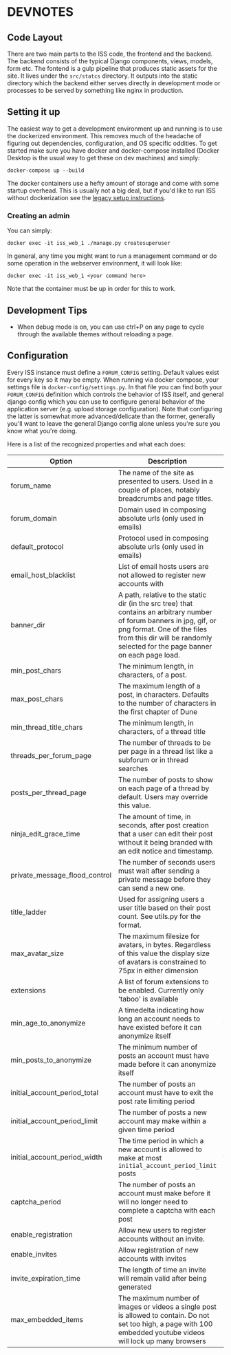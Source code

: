 # DEVNOTES

## Code Layout
There are two main parts to the ISS code, the frontend and the backend. The backend consists of the typical Django components, views, models, form etc. The fontend is a gulp pipeline that produces static assets for the site. It lives under the `src/statcs` directory. It outputs into the static directory which the backend either serves directly in development mode or processes to be served by something like nginx in production.

## Setting it up

The easiest way to get a development environment up and running is to use the dockerized environment. This removes much of the headache of figuring out dependencies, configuration, and OS specific oddities. To get started make sure you have docker and docker-compose installed (Docker Desktop is the usual way to get these on dev machines) and simply:

```
docker-compose up --build
```

The docker containers use a hefty amount of storage and come with some startup overhead. This is usually not a big deal, but if you'd like to run ISS without dockerization see the [legacy setup instructions](../docs/SETUP_LEGACY.md).

### Creating an admin
You can simply:

```
docker exec -it iss_web_1 ./manage.py createsuperuser
```

In general, any time you might want to run a management command or do some operation in the webserver environment, it will look like:

```
docker exec -it iss_web_1 <your command here>
```

Note that the container must be up in order for this to work.

## Development Tips
- When debug mode is on, you can use ctrl+P on any page to cycle through the available themes without reloading a page.

## Configuration
Every ISS instance must define a `FORUM_CONFIG` setting. Default values exist for every key so it may be empty. When running via docker compose, your settings file is `docker-config/settings.py`. In that file you can find both your `FORUM_CONFIG` definition which controls the behavior of ISS itself, and general django config which you can use to configure general behavior of the application server (e.g. upload storage configuration). Note that configuring the latter is somewhat more advanced/delicate than the former, generally you'll want to leave the general Django config alone unless you're sure you know what you're doing.

Here is a list of the recognized properties and what each does:

| Option | Description| Default |
| -- | -- | -- |
| forum_name | The name of the site as presented to users. Used in a couple of places, notably breadcrumbs and page titles. | 'INTERNATIONAL SPACE STATION' |
| forum_domain | Domain used in composing absolute urls (only used in emails) | 'yourdomain.com' |
| default_protocol | Protocol used in composing absolute urls (only used in emails) | 'http' |
| email_host_blacklist | List of email hosts users are not allowed to register new accounts with | [] |
| banner_dir | A path, relative to the static dir (in the src tree) that contains an arbitrary number of forum banners in jpg, gif, or png format. One of the files from this dir will be randomly selected for the page banner on each page load. | 'banners' |
| min_post_chars | The minimum length, in characters, of a post. | 1
| max_post_chars | The maximum length of a post, in characters. Defaults to the number of characters in the first chapter of Dune | 19476 |
| min_thread_title_chars | The minimum length, in characters, of a thread title | 1 |
| threads_per_forum_page | The number of threads to be per page in a thread list like a subforum or in thread searches |
| posts_per_thread_page | The number of posts to show on each page of a thread by default. Users may override this value. | 20 |
| ninja_edit_grace_time | The amount of time, in seconds, after post creation that a user can edit their post without it being branded with an edit notice and timestamp. | 120 |
| private_message_flood_control | The number of seconds users must wait after sending a private message before they can send a new one. | 30 |
| title_ladder | Used for assigning users a user title based on their post count. See utils.py for the format. | see utils.py |
| max_avatar_size | The maximum filesize for avatars, in bytes. Regardless of this value the display size of avatars is constrained to 75px in either dimension | 128kB |
| extensions | A list of forum extensions to be enabled. Currently only 'taboo' is available | [] |
| min_age_to_anonymize | A timedelta indicating how long an account needs to have existed before it can anonymize itself | timedelta(days=28) |
| min_posts_to_anonymize | The minimum number of posts an account must have made before it can anonymize itself | 151 |
| initial_account_period_total | The number of posts an account must have to exit the post rate limiting period | 150 |
| initial_account_period_limit | The number of posts a new account may make within a given time period | 20 |
| initial_account_period_width | The time period in which a new account is allowed to make at most `initial_account_period_limit` posts | timedelta(days=1) |
| captcha_period | The number of posts an account must make before it will no longer need to complete a captcha with each post | 0 |
| enable_registration | Allow new users to register accounts without an invite. | True
| enable_invites | Allow registration of new accounts with invites | False |
| invite_expiration_time | The length of time an invite will remain valid after being generated |
| max_embedded_items | The maximum number of images or videos a single post is allowed to contain. Do not set too high, a page with 100 embedded youtube videos will lock up many browsers | 5
